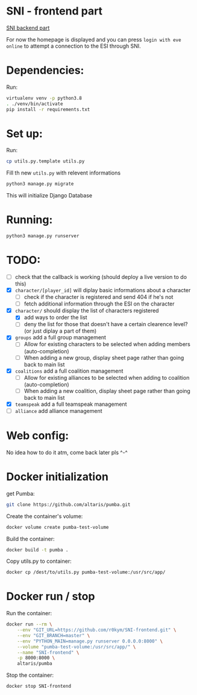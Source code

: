 SNI - frontend part
==================

[SNI backend part](https://github.com/altaris/seat-navy-issue)

For now the homepage is displayed and you can press `login with eve online` to attempt a connection to the ESI through SNI.


# Dependencies:

Run:

```sh
virtualenv venv -p python3.8
. ./venv/bin/activate
pip install -r requirements.txt
```

# Set up:

Run:
```sh
cp utils.py.template utils.py
```

Fill th new `utils.py` with relevent informations

```sh
python3 manage.py migrate
```
This will initialize Django Database

# Running:

```sh
python3 manage.py runserver
```

# TODO:
- [ ] check that the callback is working (should deploy a live version to do this)
- [x] `character/[player_id]` will diplay basic informations about a character
  - [ ] check if the character is registered and send 404 if he's not
  - [ ] fetch additional information through the ESI on the character
- [x] `character/` should display the list of characters registered
  - [x] add ways to order the list
  - [ ] deny the list for those that doesn't have a certain clearence level? (or just diplay a part of them)
- [x] `groups` add a full group management
  - [ ] Allow for existing characters to be selected when adding members (auto-completion)
  - [ ] When adding a new group, display sheet page rather than going back to main list
- [x] `coalitions` add a full coalition management
  - [ ] Allow for existing alliances to be selected when adding to coalition (auto-completion)
  - [ ] When adding a new coalition, display sheet page rather than going back to main list
- [x] `teamspeak` add a full teamspeak management
- [ ] `alliance` add alliance management

# Web config:

No idea how to do it atm, come back later pls ^-^

# Docker initialization

get Pumba:
```sh
git clone https://github.com/altaris/pumba.git
```

Create the container's volume:
```sh
docker volume create pumba-test-volume
```

Build the container:
```sh
docker build -t pumba .
```

Copy utils.py to container:
```sh
docker cp /dest/to/utils.py pumba-test-volume:/usr/src/app/
```

# Docker run / stop

Run the container:
```sh
docker run --rm \
    --env "GIT_URL=https://github.com/r0kym/SNI-frontend.git" \
    --env "GIT_BRANCH=master" \
    --env "PYTHON_MAIN=manage.py runserver 0.0.0.0:8000" \
    --volume "pumba-test-volume:/usr/src/app/" \
    --name "SNI-frontend" \
    -p 8000:8000 \
    altaris/pumba
```

Stop the container:
```sh
docker stop SNI-frontend
```
